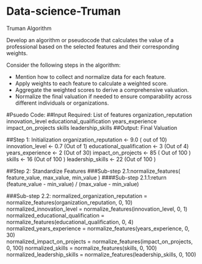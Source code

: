 # Data-science-Truman
Truman Algorithm

Develop an algorithm or pseudocode that calculates the value of a professional based on the selected features and their corresponding weights. 

Consider the following steps in the algorithm: 
- Mention how to collect and normalize data for each feature. 
- Apply weights to each feature to calculate a weighted score. 
- Aggregate the weighted scores to derive a comprehensive valuation. 
- Normalize the final valuation if needed to ensure comparability across different individuals or organizations.

#Psuedo Code:
##Input Required: List of features
organization_reputation
innovation_level 
educational_qualification 
years_experience
impact_on_projects
skills
leadership_skills 
##Output:
Final Valuation

##Step 1: Initialization
organization_reputation <- 9.0 ( out of 10)
innovation_level <- 0.7 (Out of 1)
educational_qualification <- 3 (Out of 4)
years_experience <- 2 (Out of 30)
impact_on_projects <- 85 ( Out of 100 )
skills <- 16 (Out of 100 )
leadership_skills <- 22 (Out of 100 )

##Step 2: Standardize Features
###Sub-step 2.1:normalize_features( feature_value, max_value, min_value )
####Sub-step 2.1.1:return (feature_value - min_value) / (max_value - min_value)

###Sub-step 2.2:
normalized_organization_reputation = normalize_features(organization_reputation, 0, 10)
normalized_innovation_level = normalize_features(innovation_level, 0, 1)
normalized_educational_qualification = normalize_features(educational_qualification, 0, 4)
normalized_years_experience = normalize_features(years_experience, 0, 30)  
normalized_impact_on_projects = normalize_features(impact_on_projects, 0, 100)
normalized_skills = normalize_features(skills, 0, 100)
normalized_leadership_skills = normalize_features(leadership_skills, 0, 100)





